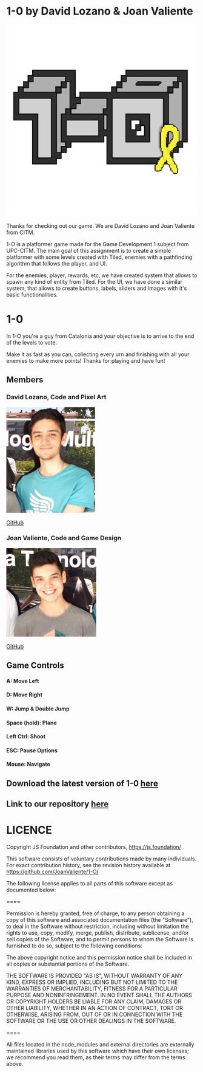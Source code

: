 ﻿



# 1-0 by David Lozano & Joan Valiente

![](1-0Logo.png)

Thanks for checking out our game. We are David Lozano and Joan Valiente from CITM.

1-O is a platformer game made for the Game Development 1 subject from UPC-CITM. The main goal of this assignment is
to create a simple platformer with some levels created with Tiled, enemies with a pathfinding algorithm that follows the player, and UI.


For the enemies, player, rewards, etc, we have created system that allows to spawn any kind of entity from Tiled.
For the UI, we have done a similar system, that allows to create buttons, labels, sliders and images with it's basic functionalities.


# 1-0
In 1-O you're a guy from Catalonia and your objective is to arrive to the end of the levels to vote.


Make it as fast as you can, collecting every urn and finishing with all your enemies to make more points!
Thanks for playing and have fun!





## Members
### David Lozano, Code and Pixel Art ###
![](Captura3.PNG)

[GitHub](https://github.com/DavidTheMaaster)



### Joan Valiente, Code and Game Design ###
![](Captura2.PNG)

[GitHub](https://github.com/JoanValiente)





## Game Controls



#### A: Move Left

#### D: Move Right

#### W: Jump & Double Jump



#### Space (hold): Plane

#### Left Ctrl: Shoot

#### ESC: Pause Options

#### Mouse: Navigate


## Download the latest version of 1-0 [here](https://github.com/Acaree/WatermelonSquad/releases/download/1.0/Gunbird.1.0.zip)


## Link to our repository [here](https://github.com/DavidTheMaaster/1-O)






# LICENCE
Copyright JS Foundation and other contributors, https://js.foundation/

This software consists of voluntary contributions made by many
individuals. For exact contribution history, see the revision history
available at https://github.com/JoanValiente/1-O/

The following license applies to all parts of this software except as
documented below:

====

Permission is hereby granted, free of charge, to any person obtaining
a copy of this software and associated documentation files (the
"Software"), to deal in the Software without restriction, including
without limitation the rights to use, copy, modify, merge, publish,
distribute, sublicense, and/or sell copies of the Software, and to
permit persons to whom the Software is furnished to do so, subject to
the following conditions:

The above copyright notice and this permission notice shall be
included in all copies or substantial portions of the Software.

THE SOFTWARE IS PROVIDED "AS IS", WITHOUT WARRANTY OF ANY KIND,
EXPRESS OR IMPLIED, INCLUDING BUT NOT LIMITED TO THE WARRANTIES OF
MERCHANTABILITY, FITNESS FOR A PARTICULAR PURPOSE AND
NONINFRINGEMENT. IN NO EVENT SHALL THE AUTHORS OR COPYRIGHT HOLDERS BE
LIABLE FOR ANY CLAIM, DAMAGES OR OTHER LIABILITY, WHETHER IN AN ACTION
OF CONTRACT, TORT OR OTHERWISE, ARISING FROM, OUT OF OR IN CONNECTION
WITH THE SOFTWARE OR THE USE OR OTHER DEALINGS IN THE SOFTWARE.

====

All files located in the node_modules and external directories are
externally maintained libraries used by this software which have their
own licenses; we recommend you read them, as their terms may differ from
the terms above.
